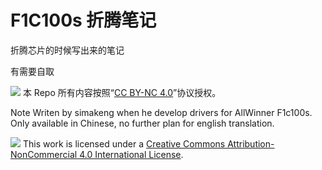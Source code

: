 # F1C100s 折腾笔记

折腾芯片的时候写出来的笔记

有需要自取

![](https://licensebuttons.net/l/by-nc/4.0/88x31.png) 本 Repo 所有内容按照“[CC BY-NC 4.0](https://creativecommons.org/licenses/by-nc/4.0/deed.zh)”协议授权。


Note Writen by simakeng when he develop drivers for AllWinner F1c100s.
Only available in Chinese, no further plan for english translation.

![](https://licensebuttons.net/l/by-nc/4.0/88x31.png) This work is licensed under a
[Creative Commons Attribution-NonCommercial 4.0 International License](https://creativecommons.org/licenses/by-nc/4.0/deed.en).